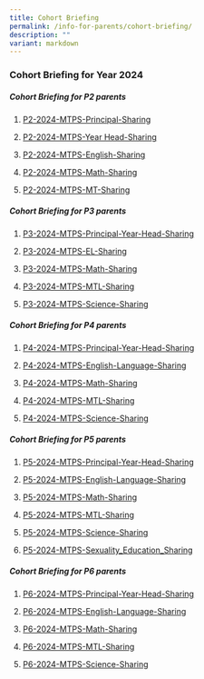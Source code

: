 ```yaml
---
title: Cohort Briefing
permalink: /info-for-parents/cohort-briefing/
description: ""
variant: markdown
---
```

<h3>Cohort Briefing for Year 2024</h3>

##### Cohort Briefing for P2 parents

1) [P2-2024-MTPS-Principal-Sharing](/files/2024/P2_2024_MTPS_Principal_Sharing.pdf)

2) [P2-2024-MTPS-Year Head-Sharing](/files/2024/P2_2024_MTPS_Year_Head_Sharing.pdf)

3) [P2-2024-MTPS-English-Sharing](/files/2024/P2_2024_MTPS_English_Sharing.pdf)

4) [P2-2024-MTPS-Math-Sharing](/files/2024/P2_2024_MTPS_Math_Sharing.pdf)

5) [P2-2024-MTPS-MT-Sharing](/files/2024/P2_2024_MTPS_MT_Sharing.pdf)

##### Cohort Briefing for P3 parents

1) [P3-2024-MTPS-Principal-Year-Head-Sharing](/files/2024/P3_2024_MTPS_Principal___Year_Head_Sharing.pdf)

2) [P3-2024-MTPS-EL-Sharing](/files/2024/P3_2024_MTPS_EL_Sharing.pdf)

3) [P3-2024-MTPS-Math-Sharing](/files/2024/P3_2024_MTPS_Math_Sharing.pdf)

4) [P3-2024-MTPS-MTL-Sharing](/files/2024/P3_2024_MTPS_MT_Sharing.pdf)

5) [P3-2024-MTPS-Science-Sharing](/files/2024/P3_2024_MTPS_Science_Sharing.pdf)

##### Cohort Briefing for P4 parents
1) [P4-2024-MTPS-Principal-Year-Head-Sharing](/files/2024/P4_2024_MTPS_Principal___Year_Head_Sharing.pdf)
 
2) [P4-2024-MTPS-English-Language-Sharing](/files/2024/P4_2024_MTPS_English_Sharing.pdf)
 
3) [P4-2024-MTPS-Math-Sharing](/files/2024/P4_2024_MTPS_Math_Sharing.pdf)
 
4) [P4-2024-MTPS-MTL-Sharing](/files/2024/P4_2024_MTPS_MT_Sharing.pdf)
 
5) [P4-2024-MTPS-Science-Sharing](/files/2024/P4_2024_MTPS_Science_Sharing.pdf)

##### Cohort Briefing for P5 parents
1) [P5-2024-MTPS-Principal-Year-Head-Sharing](/files/2024/P5_2024_MTPS_Principal___Year_Head_Sharing.pdf)
 
2) [P5-2024-MTPS-English-Language-Sharing](/files/2024/P5_2024_MTPS_English_Sharing.pdf)
 
3) [P5-2024-MTPS-Math-Sharing](/files/2024/P5_2024_MTPS_Math_Sharing.pdf)
 
4) [P5-2024-MTPS-MTL-Sharing](/files/2024/P5_2024_MTPS_MT_Sharing.pdf)
 
5) [P5-2024-MTPS-Science-Sharing](/files/2024/P5_2024_MTPS_Science_Sharing.pdf)

6) [P5-2024-MTPS-Sexuality_Education_Sharing](/files/2024/P5_2024_MTPS_Sexuality_Education_Sharing.pdf)

##### Cohort Briefing for P6 parents
1) [P6-2024-MTPS-Principal-Year-Head-Sharing](/files/2024/P6_2024_MTPS_Principal___Year_Head_Sharing.pdf)
 
2) [P6-2024-MTPS-English-Language-Sharing](/files/2024/P6_2024_MTPS_English_Sharing.pdf)
 
3) [P6-2024-MTPS-Math-Sharing](/files/2024/P6_2024_MTPS_Math_Sharing.pdf)
 
4) [P6-2024-MTPS-MTL-Sharing](/files/2024/P6_2024_MTPS_MT_Sharing.pdf)
 
5) [P6-2024-MTPS-Science-Sharing](/files/2024/P4_2024_MTPS_Science_Sharing.pdf)

